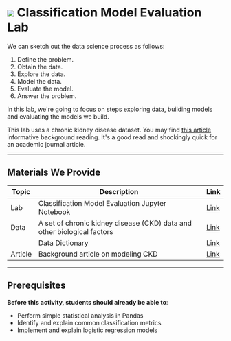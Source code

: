 
# ![](https://ga-dash.s3.amazonaws.com/production/assets/logo-9f88ae6c9c3871690e33280fcf557f33.png) Classification Model Evaluation Lab


We can sketch out the data science process as follows:
1. Define the problem.
2. Obtain the data.
3. Explore the data.
4. Model the data.
5. Evaluate the model.
6. Answer the problem.

In this lab, we're going to focus on steps exploring data, building models and evaluating the models we build.

This lab uses a chronic kidney disease dataset. You may find [this article](./chronic_kidney_disease.pdf) informative background reading. It's a good read and shockingly quick for an academic journal article.

---

## Materials We Provide
<!--- This section is a table of contents for the activity. The table structure breaks down repo resources into types, distinguishing between  notebooks and supporting materials. Note that the table below demonstrates the total possible range of materials; most lessons won't require all of the categories below. Also note that every item in the repo should get its own line and link, like the example shown for data. --->

| Topic   | Description                                                             | Link                                        |
| ------- | ----------------------------------------------------------------------- | ------------------------------------------- |
| Lab     | Classification Model Evaluation Jupyter Notebook                        | [Link](./starter-code.ipynb)                |
| Data    | A set of chronic kidney disease (CKD) data and other biological factors | [Link](./chronic_kidney_disease_full.csv)   |
|         | Data Dictionary                                                         | [Link](./chronic_kidney_disease_header.txt) |
| Article | Background article on modeling CKD                                      | [Link](./chronic_kidney_disease.pdf)        |

---

## Prerequisites
<!--- This section explains the relevant prerequisites; in other words, what do students need to know to be able to benefit and perform the tasks required in this activity/lab? List all relevant skills or prior learning objectives --->

**Before this activity, students should already be able to**:
- Perform simple statistical analysis in Pandas
- Identify and explain common classification metrics
- Implement and explain logistic regression models
